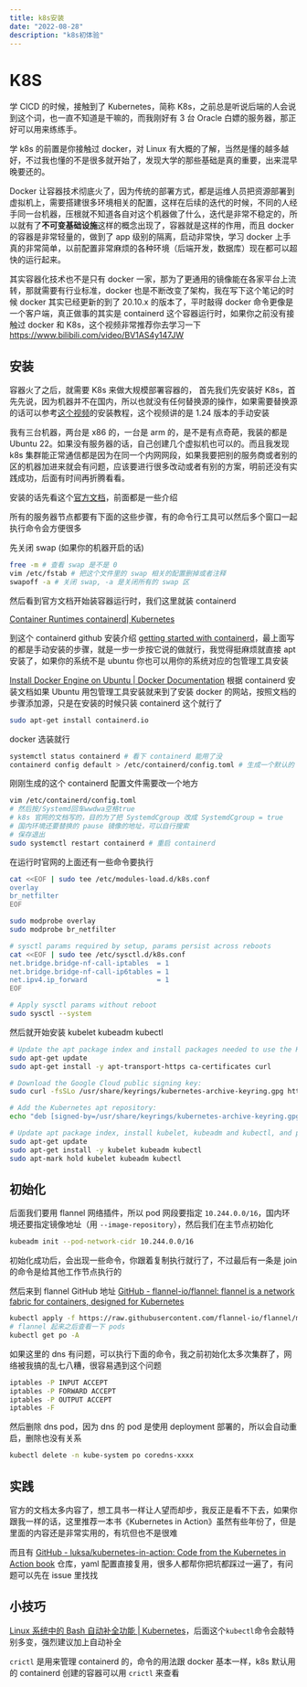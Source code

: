 ```yaml
---
title: k8s安装
date: "2022-08-28"
description: "k8s初体验"
---
```


# K8S

学 CICD 的时候，接触到了 Kubernetes，简称 K8s，之前总是听说后端的人会说到这个词，也一直不知道是干嘛的，而我刚好有 3 台 Oracle 白嫖的服务器，那正好可以用来练练手。

学 k8s 的前置是你接触过 docker，对 Linux 有大概的了解，当然是懂的越多越好，不过我也懂的不是很多就开始了，发现大学的那些基础是真的重要，出来混早晚要还的。

Docker 让容器技术彻底火了，因为传统的部署方式，都是运维人员把资源部署到虚拟机上，需要搭建很多环境相关的配置，这样在后续的迭代的时候，不同的人经手同一台机器，压根就不知道各自对这个机器做了什么，迭代是非常不稳定的，所以就有了**不可变基础设施**这样的概念出现了，容器就是这样的作用，而且 docker 的容器是非常轻量的，做到了 app 级别的隔离，启动非常快，学习 docker 上手真的非常简单，以前配置非常麻烦的各种环境（后端开发，数据库）现在都可以超快的运行起来。

其实容器化技术也不是只有 docker 一家，那为了更通用的镜像能在各家平台上流转，那就需要有行业标准，docker 也是不断改变了架构，我在写下这个笔记的时候 docker 其实已经更新的到了 20.10.x 的版本了，平时敲得 docker 命令更像是一个客户端，真正做事的其实是 containerd 这个容器运行时，如果你之前没有接触过 docker 和 K8s，这个视频非常推荐你去学习一下 https://www.bilibili.com/video/BV1AS4y147JW

## 安装

容器火了之后，就需要 K8s 来做大规模部署容器的， 首先我们先安装好 K8s，首先先说，因为机器并不在国内，所以也就没有任何替换源的操作，如果需要替换源的话可以参考[这个视频](https://www.bilibili.com/video/BV1Qt4y1H7fV)的安装教程，这个视频讲的是 1.24 版本的手动安装

我有三台机器，两台是 x86 的，一台是 arm 的，是不是有点奇葩，我装的都是 Ubuntu 22。如果没有服务器的话，自己创建几个虚拟机也可以的。而且我发现 k8s 集群能正常通信都是因为在同一个内网网段，如果我要把别的服务商或者别的区的机器加进来就会有问题，应该要进行很多改动或者有别的方案，明前还没有实践成功，后面有时间再折腾看看。

安装的话先看这个[官方文档](https://kubernetes.io/docs/setup/production-environment/tools/kubeadm/install-kubeadm/)，前面都是一些介绍

所有的服务器节点都要有下面的这些步骤，有的命令行工具可以然后多个窗口一起执行命令会方便很多

先关闭 swap (如果你的机器开启的话)

```bash
free -m # 查看 swap 是不是 0
vim /etc/fstab # 把这个文件里的 swap 相关的配置删掉或者注释
swapoff -a # 关闭 swap, -a 是关闭所有的 swap 区
```

然后看到官方文档开始装容器运行时，我们这里就装 containerd

[Container Runtimes containerd| Kubernetes](https://kubernetes.io/docs/setup/production-environment/container-runtimes/#containerd)

到这个 containerd github 安装介绍 [getting started with containerd](https://github.com/containerd/containerd/blob/main/docs/getting-started.md)，最上面写的都是手动安装的步骤，就是一步一步按它说的做就行，我觉得挺麻烦就直接 apt 安装了，如果你的系统不是 ubuntu 你也可以用你的系统对应的包管理工具安装

[Install Docker Engine on Ubuntu | Docker Documentation](https://docs.docker.com/engine/install/ubuntu/) 根据 containerd 安装文档如果 Ubuntu 用包管理工具安装就来到了安装 docker 的网站，按照文档的步骤添加源，只是在安装的时候只装 containerd 这个就行了

```bash
sudo apt-get install containerd.io
```

docker 选装就行

```bash
systemctl status containerd # 看下 containerd 能用了没
containerd config default > /etc/containerd/config.toml # 生成一个默认的 containerd 配置
```

刚刚生成的这个 containerd 配置文件需要改一个地方

```bash
vim /etc/containerd/config.toml
# 然后按/Systemd回车wwdwa空格true
# k8s 官网的文档写的，目的为了把 SystemdCgroup 改成 SystemdCgroup = true
# 国内环境还要替换的 pause 镜像的地址，可以自行搜索
# 保存退出
sudo systemctl restart containerd # 重启 containerd 
```

在运行时官网的上面还有一些命令要执行

```bash
cat <<EOF | sudo tee /etc/modules-load.d/k8s.conf
overlay
br_netfilter
EOF

sudo modprobe overlay
sudo modprobe br_netfilter

# sysctl params required by setup, params persist across reboots
cat <<EOF | sudo tee /etc/sysctl.d/k8s.conf
net.bridge.bridge-nf-call-iptables  = 1
net.bridge.bridge-nf-call-ip6tables = 1
net.ipv4.ip_forward                 = 1
EOF

# Apply sysctl params without reboot
sudo sysctl --system
```

然后就开始安装 kubelet kubeadm kubectl

```bash
# Update the apt package index and install packages needed to use the Kubernetes apt repository:
sudo apt-get update
sudo apt-get install -y apt-transport-https ca-certificates curl

# Download the Google Cloud public signing key:
sudo curl -fsSLo /usr/share/keyrings/kubernetes-archive-keyring.gpg https://packages.cloud.google.com/apt/doc/apt-key.gpg

# Add the Kubernetes apt repository:
echo "deb [signed-by=/usr/share/keyrings/kubernetes-archive-keyring.gpg] https://apt.kubernetes.io/ kubernetes-xenial main" | sudo tee /etc/apt/sources.list.d/kubernetes.list

# Update apt package index, install kubelet, kubeadm and kubectl, and pin their version:
sudo apt-get update
sudo apt-get install -y kubelet kubeadm kubectl
sudo apt-mark hold kubelet kubeadm kubectl
```

## 初始化

后面我们要用 flannel 网络插件，所以 pod 网段要指定 `10.244.0.0/16`，国内环境还要指定镜像地址（用 `--image-repository`），然后我们在主节点初始化

```bash
kubeadm init --pod-network-cidr 10.244.0.0/16
```

初始化成功后，会出现一些命令，你跟着复制执行就行了，不过最后有一条是 join 的命令是给其他工作节点执行的

然后来到 flannel GitHub 地址 [GitHub - flannel-io/flannel: flannel is a network fabric for containers, designed for Kubernetes](https://github.com/flannel-io/flannel)

```bash
kubectl apply -f https://raw.githubusercontent.com/flannel-io/flannel/master/Documentation/kube-flannel.yml
# flannel 起来之后查看一下 pods
kubectl get po -A
```

如果这里的 dns 有问题，可以执行下面的命令，我之前初始化太多次集群了，网络被我搞的乱七八糟，很容易遇到这个问题

```bash
iptables -P INPUT ACCEPT
iptables -P FORWARD ACCEPT
iptables -P OUTPUT ACCEPT
iptables -F
```

然后删除 dns pod，因为 dns 的 pod 是使用 deployment 部署的，所以会自动重启，删除也没有关系

```bash
kubectl delete -n kube-system po coredns-xxxx
```

## 实践

官方的文档太多内容了，想工具书一样让人望而却步，我反正是看不下去，如果你跟我一样的话，这里推荐一本书《Kubernetes in Action》虽然有些年份了，但是里面的内容还是非常实用的，有坑但也不是很难

而且有 [GitHub - luksa/kubernetes-in-action: Code from the Kubernetes in Action book](https://github.com/luksa/kubernetes-in-action) 仓库，yaml 配置直接复用，很多人都帮你把坑都踩过一遍了，有问题可以先在 issue 里找找

## 小技巧

[Linux 系统中的 Bash 自动补全功能 | Kubernetes](https://kubernetes.io/zh/docs/tasks/tools/included/optional-kubectl-configs-bash-linux/)，后面这个`kubectl`命令会敲特别多变，强烈建议加上自动补全

`crictl` 是用来管理 containerd 的，命令的用法跟 docker 基本一样，k8s 默认用的 containerd 创建的容器可以用 `crictl` 来查看

